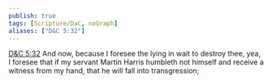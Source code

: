 ```yaml
---
publish: true
tags: [Scripture/DaC, noGraph]
aliases: ["D&C 5:32"]
---
```

[D&C 5:32](https://churchofjesuschrist.org/study/scriptures/dc-testament/dc/5?lang=eng&id=p32#p32) And now, because I foresee the lying in wait to destroy thee, yea, I foresee that if my servant Martin Harris humbleth not himself and receive a witness from my hand, that he will fall into transgression;
